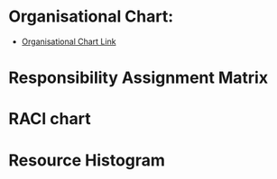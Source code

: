 # Organisational Chart:
- [Organisational Chart Link](https://github.com/chaturkurma/Project-Milestone-01/blob/master/docs/ProjectStructure.md)
# Responsibility Assignment Matrix
# RACI chart
# Resource Histogram

